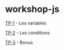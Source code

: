# workshop-js

[TP-1](tp-1-variables.md) - Les variables

[TP-2](tp-2-conditions.md) - Les conditions

[TP-3](tp-3-bonus.md) - Bonus

